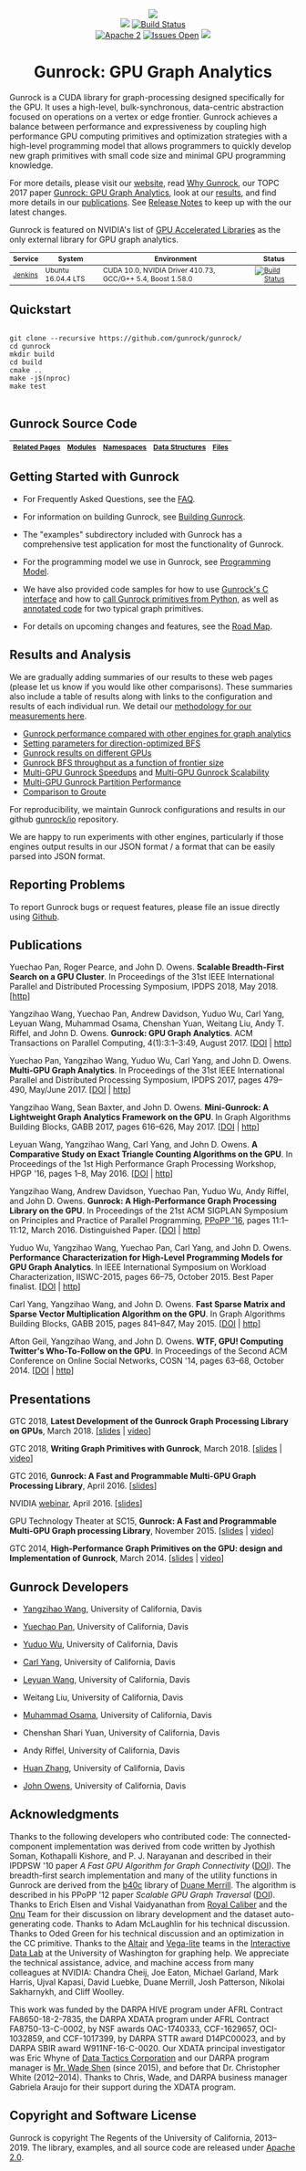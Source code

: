 <p align="center">
  <a href="https://github.com/gunrock/gunrock/"><img src="https://github.com/gunrock/docs/raw/master/source/images/GunrockLogo150px.png"></a>
  <br>
  <a href="https://github.com/gunrock/gunrock/releases/tag/v0.5"><img src="https://img.shields.io/badge/gunrock-0.5-blue.svg"></a>
  <a href="http://daisy.ece.ucdavis.edu:8080/job/gunrock/job/master/"><img src="http://daisy.ece.ucdavis.edu:8080/buildStatus/icon?job=gunrock/master" alt="Build Status"></a>
  <br>
  <a href="https://github.com/gunrock/gunrock/blob/master/LICENSE.TXT"><img src="https://img.shields.io/github/license/gunrock/gunrock.svg" alt="Apache 2"></a>
  <a href="https://github.com/gunrock/gunrock/issues"><img src="https://img.shields.io/github/issues/gunrock/gunrock.svg" alt="Issues Open"></a>
  <a href="https://codecov.io/gh/gunrock/gunrock"><img src="https://codecov.io/gh/gunrock/gunrock/branch/master/graph/badge.svg" /></a>
</p>
<h1 id="gunrock-gpu-graph-analytics" align="center">Gunrock: GPU Graph Analytics</h1>

Gunrock is a CUDA library for graph-processing designed specifically for the GPU. It uses a high-level, bulk-synchronous, data-centric abstraction focused on operations on a vertex or edge frontier. Gunrock achieves a balance between performance and expressiveness by coupling high performance GPU computing primitives and optimization strategies with a high-level programming model that allows programmers to quickly develop new graph primitives with small code size and minimal GPU programming knowledge.

For more details, please visit our [website](http://gunrock.github.io/), read [Why Gunrock](#why-gunrock), our TOPC 2017 paper [Gunrock: GPU Graph Analytics](http://escholarship.org/uc/item/9gj6r1dj), look at our [results](#results-and-analysis), and find more details in our [publications](#publications). See [Release Notes](https://gunrock.github.io/docs/#gunrock-v0-5-release-notes) to keep up with the our latest changes.

Gunrock is featured on NVIDIA's list of [GPU Accelerated Libraries](https://developer.nvidia.com/gpu-accelerated-libraries) as the only external library for GPU graph analytics.

<table style="font-size: 12px;"><thead>
<tr>
  <th><strong>Service</strong></th>
  <th><strong>System</strong></th>
  <th><strong>Environment</strong></th>
  <th><strong>Status</strong></th>
</tr>
</thead><tbody>
<tr>
  <td><a href="https://jenkins.io/">Jenkins</a></td>
  <td>Ubuntu 16.04.4 LTS</td>
  <td>CUDA 10.0, NVIDIA Driver 410.73, GCC/G++ 5.4, Boost 1.58.0</td>
  <td><a href="http://daisy.ece.ucdavis.edu:8080/job/gunrock/job/master/"><img src="http://daisy.ece.ucdavis.edu:8080/buildStatus/icon?job=gunrock/master" alt="Build Status"></a></td>
</tr>
</tbody></table>

## Quickstart

<pre class="highlight mid-column-code shell tab-shell">
<code>
git clone --recursive https://github.com/gunrock/gunrock/
cd gunrock
mkdir build
cd build
cmake ..
make -j$(nproc)
make test
</code>
</pre>

## Gunrock Source Code

<table style="font-size: 12px;"><thead>
<tr>
  <th><a href="http://gunrock.github.io/gunrock/doc/latest/pages.html">Related Pages</a></th>
  <th><a href="http://gunrock.github.io/gunrock/doc/latest/modules.html">Modules</a></th>
  <th><a href="http://gunrock.github.io/gunrock/doc/latest/namespaces.html">Namespaces</a></th>
  <th><a href="http://gunrock.github.io/gunrock/doc/latest/annotated.html">Data Structures</a></th>
  <th><a href="http://gunrock.github.io/gunrock/doc/latest/files.html">Files</a></th>
</tr>
</thead><tbody>
</tbody></table>

## Getting Started with Gunrock

- For Frequently Asked Questions, see the [FAQ](https://gunrock.github.io/docs/#frequently-asked-questions).

- For information on building Gunrock, see [Building Gunrock](#building-gunrock).

- The "examples" subdirectory included with Gunrock has a comprehensive test application for most the functionality of Gunrock.

- For the programming model we use in Gunrock, see [Programming Model](#programming-model).

- We have also provided code samples for how to use [Gunrock's C interface](https://github.com/gunrock/gunrock/tree/master/shared_lib_tests) and how to [call Gunrock primitives from Python](https://github.com/gunrock/gunrock/tree/master/python), as well as [annotated code](http://gunrock.github.io/gunrock/doc/annotated_primitives/annotated_primitives.html) for two typical graph primitives.

- For details on upcoming changes and features, see the [Road Map](http://gunrock.github.io/gunrock/doc/latest/road_map.html).

## Results and Analysis

We are gradually adding summaries of our results to these web pages (please let us know if you would like other comparisons). These summaries also include a table of results along with links to the configuration and results of each individual run. We detail our [methodology for our measurements here](#methodology-for-graph-analytics-performance).

- [Gunrock performance compared with other engines for graph analytics](https://gunrock.github.io/docs/engines_topc.html)
- [Setting parameters for direction-optimized BFS](http://gunrock.github.io/gunrock/doc/latest/md_stats_do_ab_random.html)
- [Gunrock results on different GPUs](https://gunrock.github.io/docs/gunrock_gpus.html)
- [Gunrock BFS throughput as a function of frontier size](https://gunrock.github.io/docs/frontier.html)
- [Multi-GPU Gunrock Speedups](https://gunrock.github.io/docs/mgpu_speedup.html) and [Multi-GPU Gunrock Scalability](https://gunrock.github.io/docs/mgpu_scalability.html)
- [Multi-GPU Gunrock Partition Performance](https://gunrock.github.io/docs/mgpu_partition.html)
- [Comparison to Groute](http://gunrock.github.io/docs/groute.html)

For reproducibility, we maintain Gunrock configurations and results in our github [gunrock/io](https://github.com/gunrock/io/tree/master/gunrock-output) repository.

We are happy to run experiments with other engines, particularly if those engines output results in our JSON format / a format that can be easily parsed into JSON format.

## Reporting Problems

To report Gunrock bugs or request features, please file an issue directly using [Github](https://github.com/gunrock/gunrock/issues).

<!-- TODO: Algorithm Input Size Limitations -->

## Publications

Yuechao Pan, Roger Pearce, and John D. Owens. **Scalable Breadth-First Search on a GPU Cluster**. In Proceedings of the 31st IEEE International Parallel and Distributed Processing Symposium, IPDPS 2018, May 2018. [[http](https://escholarship.org/uc/item/9bd842z6)]

Yangzihao Wang, Yuechao Pan, Andrew Davidson, Yuduo Wu, Carl Yang, Leyuan Wang, Muhammad Osama, Chenshan Yuan, Weitang Liu, Andy T. Riffel, and John D. Owens. **Gunrock: GPU Graph Analytics**. ACM Transactions on Parallel Computing, 4(1):3:1&ndash;3:49, August 2017. [[DOI](http://dx.doi.org/10.1145/3108140) | [http](http://escholarship.org/uc/item/9gj6r1dj)]

Yuechao Pan, Yangzihao Wang, Yuduo Wu, Carl Yang, and John D. Owens.
**Multi-GPU Graph Analytics**.  In Proceedings of the 31st IEEE International Parallel and Distributed Processing Symposium, IPDPS 2017, pages 479&ndash;490, May/June 2017.
[[DOI](http://dx.doi.org/10.1109/IPDPS.2017.117) |
[http](http://escholarship.org/uc/item/39r145g1)]

Yangzihao Wang, Sean Baxter, and John D. Owens. **Mini-Gunrock: A Lightweight Graph Analytics Framework on the GPU**. In Graph Algorithms Building Blocks, GABB 2017, pages 616&ndash;626, May 2017. [[DOI](http://dx.doi.org/10.1109/IPDPSW.2017.116) | [http](https://escholarship.org/uc/item/5wm061tr)]

Leyuan Wang, Yangzihao Wang, Carl Yang, and John D. Owens. **A Comparative Study on Exact Triangle Counting Algorithms on the GPU**. In Proceedings of the 1st High Performance Graph Processing Workshop, HPGP '16, pages 1&ndash;8, May 2016.
[[DOI](http://dx.doi.org/10.1145/2915516.2915521) |
[http](http://www.escholarship.org/uc/item/9hf0m6w3)]

Yangzihao Wang, Andrew Davidson, Yuechao Pan, Yuduo Wu, Andy Riffel, and John D. Owens.
**Gunrock: A High-Performance Graph Processing Library on the GPU**.
In Proceedings of the 21st ACM SIGPLAN Symposium on Principles and Practice of Parallel Programming, [PPoPP '16](http://conf.researchr.org/home/ppopp-2016), pages 11:1&ndash;11:12, March 2016. Distinguished Paper. [[DOI](http://dx.doi.org/10.1145/2851141.2851145) | [http](http://escholarship.org/uc/item/6xz7z9k0)]

Yuduo Wu, Yangzihao Wang, Yuechao Pan, Carl Yang, and John D. Owens.
**Performance Characterization for High-Level Programming Models for GPU Graph
Analytics**. In IEEE International Symposium on Workload Characterization,
IISWC-2015, pages 66&ndash;75, October 2015. Best Paper finalist. [[DOI](http://dx.doi.org/10.1109/IISWC.2015.13) | [http](http://escholarship.org/uc/item/2t69m5ht)]

Carl Yang, Yangzihao Wang, and John D. Owens.
**Fast Sparse Matrix and Sparse Vector Multiplication Algorithm on the GPU**.
In Graph Algorithms Building Blocks, GABB 2015, pages 841&ndash;847, May 2015.
[[DOI](http://dx.doi.org/10.1109/IPDPSW.2015.77) | [http](http://www.escholarship.org/uc/item/1rq9t3j3)]

Afton Geil, Yangzihao Wang, and John D. Owens.
**WTF, GPU! Computing Twitter's Who-To-Follow on the GPU**.
In Proceedings of the Second ACM Conference on Online Social Networks,
COSN '14, pages 63&ndash;68, October 2014.
[[DOI](http://dx.doi.org/10.1145/2660460.2660481) | [http](http://escholarship.org/uc/item/5xq3q8k0)]

## Presentations

GTC 2018, **Latest Development of the Gunrock Graph Processing Library on GPUs**, March 2018. [[slides](http://on-demand.gputechconf.com/gtc/2018/presentation/s8594-latest-development-of-the-gunrock-graph-processing-library-on-gpus.pdf) | [video](http://on-demand.gputechconf.com/gtc/2018/video/S8594/)]

GTC 2018, **Writing Graph Primitives with Gunrock**, March 2018. [[slides](https://github.com/gunrock/docs/blob/master/source/pdf/Writing-Gunrock-Primitives.pdf) | [video](http://on-demand.gputechconf.com/gtc/2018/video/S8586/)]

GTC 2016, **Gunrock: A Fast and Programmable Multi-GPU Graph Processing Library**, April 2016. [[slides](http://on-demand.gputechconf.com/gtc/2016/presentation/s6374-yangzihao-wang-gunrock.pdf)]

NVIDIA [webinar](http://info.nvidianews.com/gunrock-webinar-reg-0416.html), April 2016. [[slides](http://tinyurl.com/owens-nv-webinar-160426)]

GPU Technology Theater at SC15, **Gunrock: A Fast and Programmable Multi-GPU Graph processing Library**, November 2015. [[slides](http://images.nvidia.com/events/sc15/pdfs/SC5139-gunrock-multi-gpu-processing-library.pdf) | [video](http://images.nvidia.com/events/sc15/SC5139-gunrock-multi-gpu-processing-library.html)]

GTC 2014, **High-Performance Graph Primitives on the GPU: design and Implementation of Gunrock**, March 2014. [[slides](http://on-demand.gputechconf.com/gtc/2014/presentations/S4609-hi-perf-graph-primitives-on-gpus.pdf) | [video](http://on-demand.gputechconf.com/gtc/2014/video/S4609-hi-perf-graph-primitives-on-gpus.mp4)]

## Gunrock Developers

- [Yangzihao Wang](http://www.idav.ucdavis.edu/~yzhwang/),
  University of California, Davis

- [Yuechao Pan](https://sites.google.com/site/panyuechao/home), University of California, Davis

- [Yuduo Wu](http://www.yuduowu.com/),
  University of California, Davis

- [Carl Yang](http://web.ece.ucdavis.edu/~ctcyang/),
  University of California, Davis

- [Leyuan Wang](http://www.ece.ucdavis.edu/~laurawly/),
  University of California, Davis

- Weitang Liu, University of California, Davis

- [Muhammad Osama](http://www.ece.ucdavis.edu/~mosama/),
  University of California, Davis

- Chenshan Shari Yuan, University of California, Davis

- Andy Riffel, University of California, Davis

- [Huan Zhang](http://www.huan-zhang.com/),
  University of California, Davis

- [John Owens](http://www.ece.ucdavis.edu/~jowens/),
  University of California, Davis

## Acknowledgments

Thanks to the following developers who contributed code: The connected-component implementation was derived from code written by Jyothish Soman, Kothapalli Kishore, and P. J. Narayanan and described in their IPDPSW '10 paper *A Fast GPU Algorithm for Graph Connectivity* ([DOI](http://dx.doi.org/10.1109/IPDPSW.2010.5470817)). The breadth-first search implementation and many of the utility functions in Gunrock are derived from the [b40c](http://code.google.com/p/back40computing/) library of [Duane Merrill](https://sites.google.com/site/duanemerrill/). The algorithm is described in his PPoPP '12 paper *Scalable GPU Graph Traversal* ([DOI](http://dx.doi.org/10.1145/2370036.2145832)). Thanks to Erich Elsen and Vishal Vaidyanathan from [Royal Caliber](http://www.royal-caliber.com/) and the [Onu](http://www.onu.io/) Team for their discussion on library development and the dataset auto-generating code. Thanks to Adam McLaughlin for his technical discussion. Thanks to Oded Green for his technical discussion and an optimization in the CC primitive. Thanks to the [Altair](https://altair-viz.github.io/) and [Vega-lite](https://vega.github.io/vega-lite/) teams in the [Interactive Data Lab](http://idl.cs.washington.edu/) at the University of Washington for graphing help. We appreciate the technical assistance, advice, and machine access from many colleagues at NVIDIA: Chandra Cheij, Joe Eaton, Michael Garland, Mark Harris, Ujval Kapasi, David Luebke, Duane Merrill, Josh Patterson, Nikolai Sakharnykh, and Cliff Woolley.

This work was funded by the DARPA HIVE program under AFRL Contract FA8650-18-2-7835, the DARPA XDATA program under AFRL Contract FA8750-13-C-0002, by NSF awards OAC-1740333, CCF-1629657, OCI-1032859, and CCF-1017399, by DARPA STTR award D14PC00023, and by DARPA SBIR award W911NF-16-C-0020. Our XDATA principal investigator was Eric Whyne of [Data Tactics Corporation](http://www.data-tactics.com/) and our DARPA program manager is [Mr. Wade Shen](http://www.darpa.mil/staff/mr-wade-shen) (since 2015), and before that Dr. Christopher White (2012&ndash;2014). Thanks to Chris, Wade, and DARPA business manager Gabriela Araujo for their support during the XDATA program.

## Copyright and Software License

Gunrock is copyright The Regents of the University of California, 2013&ndash;2019. The library, examples, and all source code are released under [Apache 2.0](http://www.apache.org/licenses/LICENSE-2.0).
